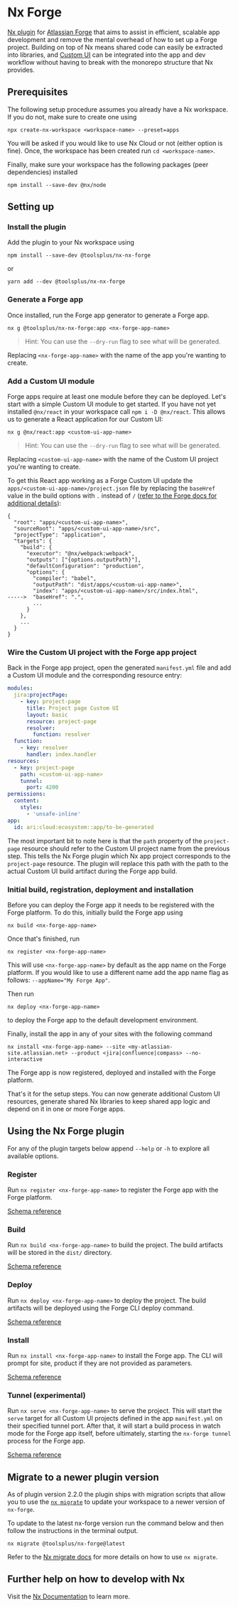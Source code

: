 # Nx Forge

[Nx plugin](https://nx.dev) for [Atlassian Forge](https://developer.atlassian.com/platform/nx-forge/) that aims to assist in efficient, scalable app development and remove the mental overhead of how to set up a Forge project.
Building on top of Nx means shared code can easily be extracted into libraries, and [Custom UI](https://developer.atlassian.com/platform/nx-forge/custom-ui/) can be integrated into the app and dev workflow without having to break with the monorepo structure that Nx provides.

## Prerequisites

The following setup procedure assumes you already have a Nx workspace. If you do not, make sure to create one using

```shell
npx create-nx-workspace <workspace-name> --preset=apps
```

You will be asked if you would like to use Nx Cloud or not (either option is fine). Once, the workspace has been created run `cd <workspace-name>`.

Finally, make sure your workspace has the following packages (peer dependencies) installed

```shell
npm install --save-dev @nx/node
```

## Setting up

### Install the plugin

Add the plugin to your Nx workspace using

```shell
npm install --save-dev @toolsplus/nx-nx-forge
```

or

```shell
yarn add --dev @toolsplus/nx-nx-forge
```

### Generate a Forge app

Once installed, run the Forge app generator to generate a Forge app.

```shell
nx g @toolsplus/nx-nx-forge:app <nx-forge-app-name>
```

> Hint: You can use the `--dry-run` flag to see what will be generated.

Replacing `<nx-forge-app-name>` with the name of the app you're wanting to create.

### Add a Custom UI module

Forge apps require at least one module before they can be deployed. Let's start with a simple Custom UI module to get started. If you have not yet installed `@nx/react` in your workspace call `npm i -D @nx/react`. This allows us to generate a React application for our Custom UI:

    nx g @nx/react:app <custom-ui-app-name>

> Hint: You can use the `--dry-run` flag to see what will be generated.

Replacing `<custom-ui-app-name>` with the name of the Custom UI project you're wanting to create.

To get this React app working as a Forge Custom UI update the `apps/<custom-ui-app-name>/project.json` file by replacing the `baseHref` value in the build options with `.` instead of `/` ([refer to the Forge docs for additional details](https://developer.atlassian.com/platform/nx-forge/custom-ui/#accessing-static-assets)):

```
{
  "root": "apps/<custom-ui-app-name>",
  "sourceRoot": "apps/<custom-ui-app-name>/src",
  "projectType": "application",
  "targets": {
    "build": {
      "executor": "@nx/webpack:webpack",
      "outputs": ["{options.outputPath}"],
      "defaultConfiguration": "production",
      "options": {
        "compiler": "babel",
        "outputPath": "dist/apps/<custom-ui-app-name>",
        "index": "apps/<custom-ui-app-name>/src/index.html",
----->  "baseHref": ".",
        ...
      }
    },
    ...
  }
}
```

### Wire the Custom UI project with the Forge app project

Back in the Forge app project, open the generated `manifest.yml` file and add a Custom UI module and the corresponding resource entry:

```yaml
modules:
  jira:projectPage:
    - key: project-page
      title: Project page Custom UI
      layout: basic
      resource: project-page
      resolver:
        function: resolver
  function:
    - key: resolver
      handler: index.handler
resources:
  - key: project-page
    path: <custom-ui-app-name>
    tunnel:
      port: 4200
permissions:
  content:
    styles:
      - 'unsafe-inline'
app:
  id: ari:cloud:ecosystem::app/to-be-generated
```

The most important bit to note here is that the `path` property of the `project-page` resource should refer to the Custom UI project name from the previous step. This tells the Nx Forge plugin which Nx app project corresponds to the `project-page` resource. The plugin will replace this path with the path to the actual Custom UI build artifact during the Forge app build.

### Initial build, registration, deployment and installation

Before you can deploy the Forge app it needs to be registered with the Forge platform. To do this, initially build the Forge app using

    nx build <nx-forge-app-name>

Once that's finished, run

    nx register <nx-forge-app-name>

This will use `<nx-forge-app-name>` by default as the app name on the Forge platform. If you would like to use a different name add the app name flag as follows: `--appName="My Forge App"`.

Then run

    nx deploy <nx-forge-app-name>

to deploy the Forge app to the default development environment.

Finally, install the app in any of your sites with the following command

    nx install <nx-forge-app-name> --site <my-atlassian-site.atlassian.net> --product <jira|confluence|compass> --no-interactive

The Forge app is now registered, deployed and installed with the Forge platform.

That's it for the setup steps. You can now generate additional Custom UI resources, generate shared Nx libraries to keep shared app logic and depend on it in one or more Forge apps.

## Using the Nx Forge plugin

For any of the plugin targets below append `--help` or `-h` to explore all available options.

### Register

Run `nx register <nx-forge-app-name>` to register the Forge app with the Forge platform.

[Schema reference](./src/executors/register/schema.json)

### Build

Run `nx build <nx-forge-app-name>` to build the project. The build artifacts will be stored in the `dist/` directory.

[Schema reference](./src/executors/build/schema.json)

### Deploy

Run `nx deploy <nx-forge-app-name>` to deploy the project. The build artifacts will be deployed using the Forge CLI deploy command.

[Schema reference](./src/executors/deploy/schema.json)

### Install

Run `nx install <nx-forge-app-name>` to install the Forge app. The CLI will prompt for site, product if they are not provided as parameters.

[Schema reference](./src/executors/install/schema.json)

### Tunnel (experimental)

Run `nx serve <nx-forge-app-name>` to serve the project. This will start the `serve` target for all Custom UI projects defined in the app `manifest.yml` on their specified tunnel port. After that, it will start a build process in watch mode for the Forge app itself, before ultimately, starting the `nx-forge tunnel` process for the Forge app.

[Schema reference](./src/executors/tunnel/schema.json)

## Migrate to a newer plugin version

As of plugin version 2.2.0 the plugin ships with migration scripts that allow you to use the [`nx migrate`](https://nx.dev/packages/nx/documents/migrate) to update your workspace to a newer version of `nx-forge`.

To update to the latest nx-forge version run the command below and then follow the instructions in the terminal output.

    nx migrate @toolsplus/nx-forge@latest

Refer to the [Nx migrate docs](https://nx.dev/packages/nx/documents/migrate) for more details on how to use `nx migrate`. 

## Further help on how to develop with Nx

Visit the [Nx Documentation](https://nx.dev) to learn more.
